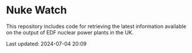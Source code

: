 # Nuke Watch

This repository includes code for retrieving the latest information available on the output of EDF nuclear power plants in the UK.

Last updated: 2024-07-04 20:09